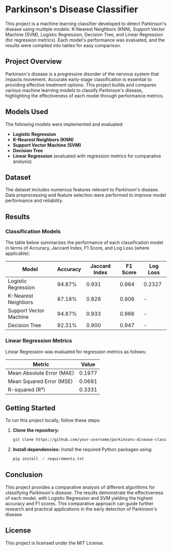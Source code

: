 # Parkinson's Disease Classifier

This project is a machine learning classifier developed to detect Parkinson's disease using multiple models: K-Nearest Neighbors (KNN), Support Vector Machine (SVM), Logistic Regression, Decision Tree, and Linear Regression (for regression metrics). Each model's performance was evaluated, and the results were compiled into tables for easy comparison.

## Project Overview

Parkinson's disease is a progressive disorder of the nervous system that impacts movement. Accurate early-stage classification is essential to providing effective treatment options. This project builds and compares various machine learning models to classify Parkinson's disease, highlighting the effectiveness of each model through performance metrics.

## Models Used

The following models were implemented and evaluated:

- **Logistic Regression**
- **K-Nearest Neighbors (KNN)**
- **Support Vector Machine (SVM)**
- **Decision Tree**
- **Linear Regression** (evaluated with regression metrics for comparative analysis)

## Dataset

The dataset includes numerous features relevant to Parkinson's disease. Data preprocessing and feature selection were performed to improve model performance and reliability.

## Results

### Classification Models

The table below summarizes the performance of each classification model in terms of Accuracy, Jaccard Index, F1 Score, and Log Loss (where applicable):

| Model                   | Accuracy | Jaccard Index | F1 Score | Log Loss |
|-------------------------|----------|---------------|----------|----------|
| Logistic Regression     | 94.87%   | 0.931        | 0.964    | 0.2327   |
| K-Nearest Neighbors     | 87.18%   | 0.828        | 0.906    | -        |
| Support Vector Machine  | 94.87%   | 0.933        | 0.966    | -        |
| Decision Tree           | 92.31%   | 0.900        | 0.947    | -        |

### Linear Regression Metrics

Linear Regression was evaluated for regression metrics as follows:

| Metric                   | Value   |
|--------------------------|---------|
| Mean Absolute Error (MAE)| 0.1977  |
| Mean Squared Error (MSE) | 0.0681  |
| R-squared (R²)           | 0.3331  |

## Getting Started

To run this project locally, follow these steps:

1. **Clone the repository:**
   ```bash
   git clone https://github.com/your-username/parkinsons-disease-classifier.git
2. **Install dependencies:**
   Install the required Python packages using:
   ```bash
   pip install -r requirements.txt
## Conclusion

This project provides a comparative analysis of different algorithms for classifying Parkinson's disease. The results demonstrate the effectiveness of each model, with Logistic Regression and SVM yielding the highest accuracy and F1 scores. This comparative approach can guide further research and practical applications in the early detection of Parkinson's disease.

## License

This project is licensed under the MIT License.
   
